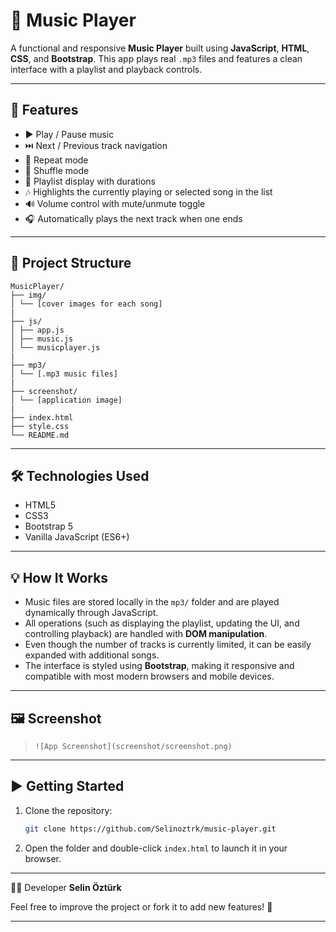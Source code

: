 # 🎵 Music Player

A functional and responsive **Music Player** built using **JavaScript**, **HTML**, **CSS**, and **Bootstrap**. This app plays real `.mp3` files and features a clean interface with a playlist and playback controls.

---

## 🚀 Features

- ▶️ Play / Pause music
- ⏭️ Next / Previous track navigation
- 🔁 Repeat mode
- 🔀 Shuffle mode
- 📜 Playlist display with durations
- 🎶 Highlights the currently playing or selected song in the list
- 🔊 Volume control with mute/unmute toggle
- 🎧 Automatically plays the next track when one ends

---

## 📁 Project Structure

```
MusicPlayer/
├── img/
│ └── [cover images for each song]
|
├── js/
│ ├── app.js
│ ├── music.js
│ └── musicplayer.js
|
├── mp3/
│ └── [.mp3 music files]
|
├── screenshot/
│ └── [application image]
|
├── index.html
├── style.css
└── README.md
```

---

## 🛠️ Technologies Used

- HTML5
- CSS3
- Bootstrap 5
- Vanilla JavaScript (ES6+)

---

## 💡 How It Works

- Music files are stored locally in the `mp3/` folder and are played dynamically through JavaScript.
- All operations (such as displaying the playlist, updating the UI, and controlling playback) are handled with **DOM manipulation**.
- Even though the number of tracks is currently limited, it can be easily expanded with additional songs.
- The interface is styled using **Bootstrap**, making it responsive and compatible with most modern browsers and mobile devices.

---

## 🖼️ Screenshot

>
> `![App Screenshot](screenshot/screenshot.png)`

---

## ▶️ Getting Started

1. Clone the repository:
   ```bash
   git clone https://github.com/Selinoztrk/music-player.git
   ```
2. Open the folder and double-click `index.html` to launch it in your browser.

---

👩‍💻 Developer
**Selin Öztürk**

Feel free to improve the project or fork it to add new features! 🚀

---